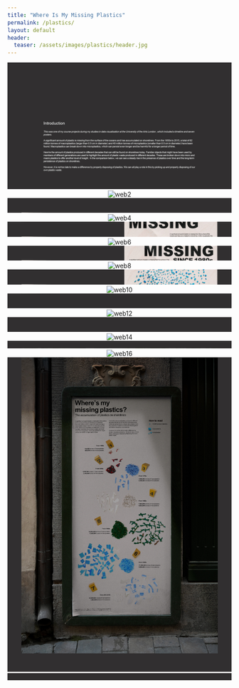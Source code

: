 ```yaml
---
title: "Where Is My Missing Plastics"
permalink: /plastics/
layout: default
header:
  teaser: /assets/images/plastics/header.jpg
---
```

<div style="text-align: center;">
  <img src="/assets/images/plastics/web1.jpg" alt="web1">
  <img src="/assets/images/plastics/web2.jpg" alt="web2">
   <img src="/assets/images/plastics/web3.jpg" alt="web3">
   <img src="/assets/images/plastics/web4.jpg" alt="web4">
   <img src="/assets/images/plastics/web5.jpg" alt="web5">
   <img src="/assets/images/plastics/web6.jpg" alt="web6">
   <img src="/assets/images/plastics/web7.jpg" alt="web7">
   <img src="/assets/images/plastics/web8.jpg" alt="web8">
     <img src="/assets/images/plastics/web9.jpg" alt="web9">
     <img src="/assets/images/plastics/web10.jpg" alt="web10">
 <img src="/assets/images/plastics/web11.jpg" alt="web11">
  <img src="/assets/images/plastics/web12.jpg" alt="web12">
   <img src="/assets/images/plastics/web13.jpg" alt="web13">
   <img src="/assets/images/plastics/web14.jpg" alt="web14">
   <img src="/assets/images/plastics/web15.jpg" alt="web15">
   <img src="/assets/images/plastics/web16.jpg" alt="web16">
   <img src="/assets/images/plastics/web17.jpg" alt="web17">
  <img src="/assets/images/plastics/web18.jpg" alt="web18">
</div>
